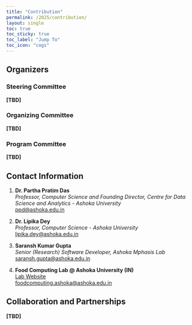 ```yaml
---
title: "Contribution"
permalink: /2025/contribution/
layout: single
toc: true
toc_sticky: true
toc_label: "Jump To"
toc_icon: "cogs"
---
```


## Organizers

### Steering Committee

**[TBD]**

### Organizing Committee

**[TBD]**

### Program Committee

**[TBD]**

## Contact Information

1. **Dr. Partha Pratim Das**  
   *Professor, Computer Science and Founding Director, Centre for Data Science and Analytics - Ashoka University*  
   [<i class="fas fa-envelope"></i> ppd@ashoka.edu.in](mailto:ppd@ashoka.edu.in)  

2. **Dr. Lipika Dey**  
   *Professor, Computer Science - Ashoka University*  
   [<i class="fas fa-envelope"></i> lipika.dey@ashoka.edu.in](mailto:lipika.dey@ashoka.edu.in)  

3. **Saransh Kumar Gupta**  
   *Senior (Research) Software Developer, Ashoka Mphasis Lab*  
   [<i class="fas fa-envelope"></i> saransh.gupta@ashoka.edu.in](mailto:saransh.gupta@ashoka.edu.in)  

4. **Food Computing Lab @ Ashoka University (IN)**  
   <a href="https://fkg-india.github.io/" target="_blank">
      <i class="fas fa-fw fa-link"></i> Lab Website
   </a><br>
   [<i class="fas fa-envelope"></i> foodcomputing.ashoka@ashoka.edu.in](mailto:foodcomputing.ashoka@ashoka.edu.in)

## Collaboration and Partnerships
**[TBD]**